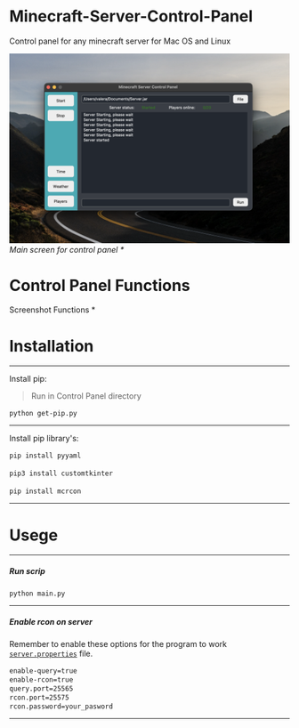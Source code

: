 # Minecraft-Server-Control-Panel
Control panel for any minecraft server for Mac OS and Linux

![](documentation_images/started_screen.png)
_Main screen for control panel *_

# Control Panel Functions
Screenshot Functions *

# Installation
---
Install pip:
>Run in Control Panel directory 
```
python get-pip.py
```
---
Install pip library's:
```
pip install pyyaml

pip3 install customtkinter

pip install mcrcon
```
---
# Usege
---
##### Run scrip
```
python main.py 
```
---
##### Enable rcon on server
Remember to enable these options for the program to work [```server.properties```](https://minecraft.gamepedia.com/Server.properties) file.
```
enable-query=true
enable-rcon=true
query.port=25565
rcon.port=25575
rcon.password=your_pasword
```
---
